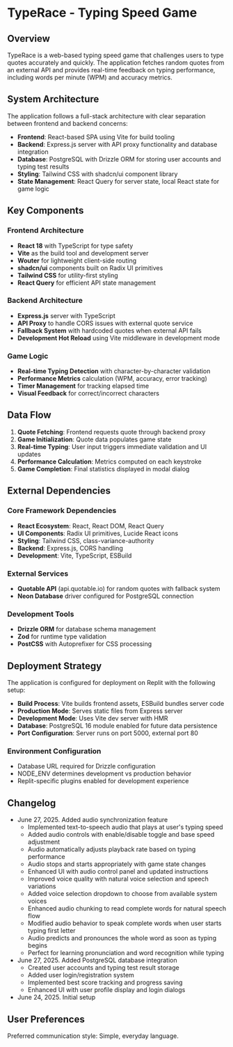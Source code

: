 # TypeRace - Typing Speed Game

## Overview

TypeRace is a web-based typing speed game that challenges users to type quotes accurately and quickly. The application fetches random quotes from an external API and provides real-time feedback on typing performance, including words per minute (WPM) and accuracy metrics.

## System Architecture

The application follows a full-stack architecture with clear separation between frontend and backend concerns:

- **Frontend**: React-based SPA using Vite for build tooling
- **Backend**: Express.js server with API proxy functionality and database integration
- **Database**: PostgreSQL with Drizzle ORM for storing user accounts and typing test results
- **Styling**: Tailwind CSS with shadcn/ui component library
- **State Management**: React Query for server state, local React state for game logic

## Key Components

### Frontend Architecture
- **React 18** with TypeScript for type safety
- **Vite** as the build tool and development server
- **Wouter** for lightweight client-side routing
- **shadcn/ui** components built on Radix UI primitives
- **Tailwind CSS** for utility-first styling
- **React Query** for efficient API state management

### Backend Architecture
- **Express.js** server with TypeScript
- **API Proxy** to handle CORS issues with external quote service
- **Fallback System** with hardcoded quotes when external API fails
- **Development Hot Reload** using Vite middleware in development mode

### Game Logic
- **Real-time Typing Detection** with character-by-character validation
- **Performance Metrics** calculation (WPM, accuracy, error tracking)
- **Timer Management** for tracking elapsed time
- **Visual Feedback** for correct/incorrect characters

## Data Flow

1. **Quote Fetching**: Frontend requests quote through backend proxy
2. **Game Initialization**: Quote data populates game state
3. **Real-time Typing**: User input triggers immediate validation and UI updates
4. **Performance Calculation**: Metrics computed on each keystroke
5. **Game Completion**: Final statistics displayed in modal dialog

## External Dependencies

### Core Framework Dependencies
- **React Ecosystem**: React, React DOM, React Query
- **UI Components**: Radix UI primitives, Lucide React icons
- **Styling**: Tailwind CSS, class-variance-authority
- **Backend**: Express.js, CORS handling
- **Development**: Vite, TypeScript, ESBuild

### External Services
- **Quotable API** (api.quotable.io) for random quotes with fallback system
- **Neon Database** driver configured for PostgreSQL connection

### Development Tools
- **Drizzle ORM** for database schema management
- **Zod** for runtime type validation
- **PostCSS** with Autoprefixer for CSS processing

## Deployment Strategy

The application is configured for deployment on Replit with the following setup:

- **Build Process**: Vite builds frontend assets, ESBuild bundles server code
- **Production Mode**: Serves static files from Express server
- **Development Mode**: Uses Vite dev server with HMR
- **Database**: PostgreSQL 16 module enabled for future data persistence
- **Port Configuration**: Server runs on port 5000, external port 80

### Environment Configuration
- Database URL required for Drizzle configuration
- NODE_ENV determines development vs production behavior
- Replit-specific plugins enabled for development experience

## Changelog

- June 27, 2025. Added audio synchronization feature
  - Implemented text-to-speech audio that plays at user's typing speed
  - Added audio controls with enable/disable toggle and base speed adjustment
  - Audio automatically adjusts playback rate based on typing performance
  - Audio stops and starts appropriately with game state changes
  - Enhanced UI with audio control panel and updated instructions
  - Improved voice quality with natural voice selection and speech variations
  - Added voice selection dropdown to choose from available system voices
  - Enhanced audio chunking to read complete words for natural speech flow
  - Modified audio behavior to speak complete words when user starts typing first letter
  - Audio predicts and pronounces the whole word as soon as typing begins
  - Perfect for learning pronunciation and word recognition while typing
- June 27, 2025. Added PostgreSQL database integration
  - Created user accounts and typing test result storage
  - Added user login/registration system
  - Implemented best score tracking and progress saving
  - Enhanced UI with user profile display and login dialogs
- June 24, 2025. Initial setup

## User Preferences

Preferred communication style: Simple, everyday language.